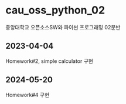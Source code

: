 # cau_oss_python_02
중앙대학교 오픈소스SW와 파이썬 프로그래밍 02분반

## 2023-04-04
Homework#2, simple calculator 구현

## 2024-05-20
Homework#4 구현